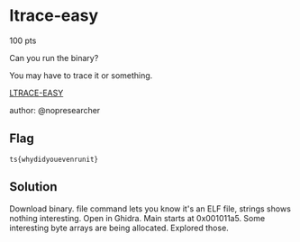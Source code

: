 #  ltrace-easy
100 pts

Can you run the binary?

You may have to trace it or something.

[LTRACE-EASY](ltrace-easy)

author: @nopresearcher

## Flag
```shell
ts{whydidyouevenrunit}
```

## Solution
Download binary. file command lets you know it's an ELF file, strings shows nothing interesting. Open in Ghidra. Main starts at 0x001011a5. Some interesting byte arrays are being allocated. Explored those. 
